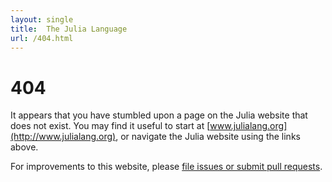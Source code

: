 ```yaml
---
layout: single
title:  The Julia Language
url: /404.html
---
```


# 404

It appears that you have stumbled upon a page on the Julia website
that does not exist. You may find it useful to start at
[www.julialang.org](http://www.julialang.org), or navigate the Julia
website using the links above.

For improvements to this website, please [file issues or submit
pull requests](https://github.com/julialang/www.julialang.org).

